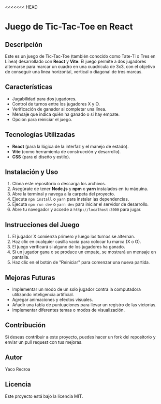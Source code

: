 <<<<<<< HEAD
# Juego de Tic-Tac-Toe en React

## Descripción
Este es un juego de Tic-Tac-Toe (también conocido como Tate-Ti o Tres en Línea) desarrollado con **React** y **Vite**. El juego permite a dos jugadores alternarse para marcar un cuadro en una cuadrícula de 3x3, con el objetivo de conseguir una línea horizontal, vertical o diagonal de tres marcas.

## Características
- Jugabilidad para dos jugadores.
- Control de turnos entre los jugadores X y O.
- Verificación de ganador al completar una línea.
- Mensaje que indica quién ha ganado o si hay empate.
- Opción para reiniciar el juego.

## Tecnologías Utilizadas
- **React** (para la lógica de la interfaz y el manejo de estado).
- **Vite** (como herramienta de construcción y desarrollo).
- **CSS** (para el diseño y estilo).

## Instalación y Uso
1. Clona este repositorio o descarga los archivos.
2. Asegúrate de tener **Node.js** y **npm** o **yarn** instalados en tu máquina.
3. Abre la terminal y navega a la carpeta del proyecto.
4. Ejecuta `npm install` o `yarn` para instalar las dependencias.
5. Ejecuta `npm run dev` o `yarn dev` para iniciar el servidor de desarrollo.
6. Abre tu navegador y accede a `http://localhost:3000` para jugar.

## Instrucciones del Juego
1. El jugador X comienza primero y luego los turnos se alternan.
2. Haz clic en cualquier casilla vacía para colocar tu marca (X o O).
3. El juego verificará si alguno de los jugadores ha ganado.
4. Si un jugador gana o se produce un empate, se mostrará un mensaje en pantalla.
5. Haz clic en el botón de "Reiniciar" para comenzar una nueva partida.

## Mejoras Futuras
- Implementar un modo de un solo jugador contra la computadora utilizando inteligencia artificial.
- Agregar animaciones y efectos visuales.
- Añadir una tabla de puntuaciones para llevar un registro de las victorias.
- Implementar diferentes temas o modos de visualización.

## Contribución
Si deseas contribuir a este proyecto, puedes hacer un fork del repositorio y enviar un pull request con tus mejoras.

## Autor
Yaco Recroa

## Licencia
Este proyecto está bajo la licencia MIT.
